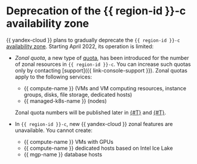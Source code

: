 # Deprecation of the {{ region-id }}-c availability zone

{{ yandex-cloud }} plans to gradually deprecate the `{{ region-id }}-c` [availability zone](geo-scope.md). Starting April 2022, its operation is limited:

* _Zonal quota_, a new type of [quota](quotas-limits.md), has been introduced for the number of zonal resources in `{{ region-id }}-c`. You can increase such quotas only by contacting [support]({{ link-console-support }}). Zonal quotas apply to the following services:

   * {{ compute-name }} (VMs and VM computing resources, instance groups, disks, file storage, dedicated hosts)
   * {{ managed-k8s-name }} (nodes)

   Zonal quota numbers will be published later in [{#T}](../../compute/concepts/limits.md) and [{#T}](../../managed-kubernetes/concepts/limits.md).

* In `{{ region-id }}-c`, new {{ yandex-cloud }} zonal features are unavailable. You cannot create:

   * {{ compute-name }} VMs with GPUs
   * {{ compute-name }} dedicated hosts based on Intel Ice Lake
   * {{ mgp-name }} database hosts

